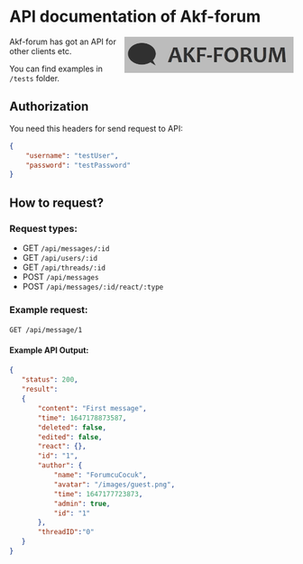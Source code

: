 # API documentation of Akf-forum
<img src="https://raw.githubusercontent.com/Akif9748/akf-forum/main/public/images/logo.jpg" align="right" width="300px" />

Akf-forum has got an API for other clients etc. 

You can find examples in `/tests` folder.

## Authorization
You need this headers for send request to API:
```json
{
    "username": "testUser", 
    "password": "testPassword"
}
```

## How to request?

### Request types:
- GET `/api/messages/:id`
- GET `/api/users/:id` 
- GET `/api/threads/:id`  
- POST `/api/messages` 
- POST `/api/messages/:id/react/:type` 

### Example request:
```GET /api/message/1```

#### Example API Output:
 ```json
 {
    "status": 200,
    "result":
    {       
        "content": "First message",
        "time": 1647178873587,
        "deleted": false,
        "edited": false,
        "react": {},
        "id": "1",
        "author": {
            "name": "ForumcuCocuk",
            "avatar": "/images/guest.png",
            "time": 1647177723873,
            "admin": true,
            "id": "1"
        },
        "threadID":"0" 
    }
}

 ```


